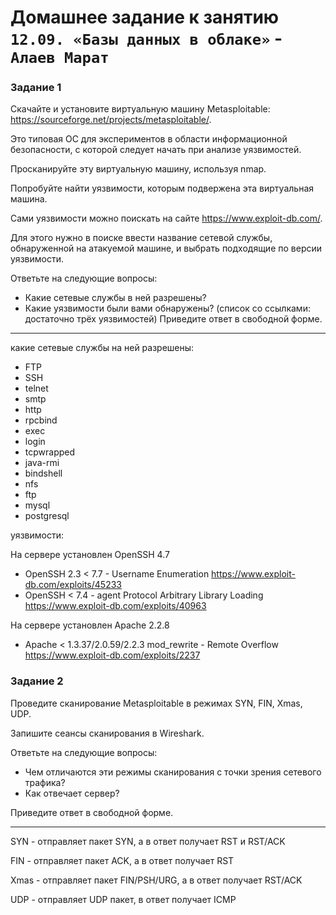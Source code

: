 # Домашнее задание к занятию `12.09. «Базы данных в облаке»` - `Алаев Марат`


### Задание 1

Скачайте и установите виртуальную машину Metasploitable: https://sourceforge.net/projects/metasploitable/.

Это типовая ОС для экспериментов в области информационной безопасности, с которой следует начать при анализе уязвимостей.

Просканируйте эту виртуальную машину, используя nmap.

Попробуйте найти уязвимости, которым подвержена эта виртуальная машина.

Сами уязвимости можно поискать на сайте https://www.exploit-db.com/.

Для этого нужно в поиске ввести название сетевой службы, обнаруженной на атакуемой машине, и выбрать подходящие по версии уязвимости.

Ответьте на следующие вопросы:

+ Какие сетевые службы в ней разрешены?
+ Какие уязвимости были вами обнаружены? (список со ссылками: достаточно трёх уязвимостей)
Приведите ответ в свободной форме.

___

какие сетевые службы на ней разрешены:

+ FTP
+ SSH
+ telnet
+ smtp
+ http
+ rpcbind
+ exec
+ login
+ tcpwrapped
+ java-rmi
+ bindshell
+ nfs
+ ftp
+ mysql
+ postgresql

уязвимости:

На сервере установлен OpenSSH 4.7 

+ OpenSSH 2.3 < 7.7 - Username Enumeration https://www.exploit-db.com/exploits/45233
+ OpenSSH < 7.4 - agent Protocol Arbitrary Library Loading
https://www.exploit-db.com/exploits/40963

На сервере установлен Apache 2.2.8
+ Apache < 1.3.37/2.0.59/2.2.3 mod_rewrite - Remote Overflow
https://www.exploit-db.com/exploits/2237



### Задание 2

Проведите сканирование Metasploitable в режимах SYN, FIN, Xmas, UDP.

Запишите сеансы сканирования в Wireshark.

Ответьте на следующие вопросы:

+ Чем отличаются эти режимы сканирования с точки зрения сетевого трафика?
+ Как отвечает сервер?

Приведите ответ в свободной форме.

___

SYN - отправляет пакет SYN, а в ответ получает RST и RST/ACK

FIN - отправляет пакет ACK, а в ответ получает RST

Xmas - отправляет пакет FIN/PSH/URG, а в ответ получает RST/ACK

UDP - отправляет UDP пакет, в ответ получает ICMP

